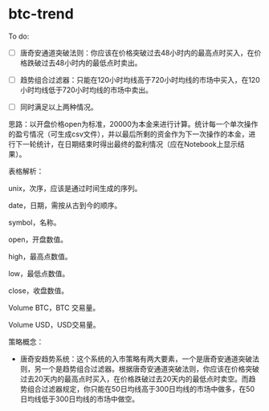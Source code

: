 # btc-trend

To do:

- [ ] 唐奇安通道突破法则：你应该在价格突破过去48小时内的最高点时买入，在价格跌破过去48小时内的最低点时卖出。
- [ ] 趋势组合过滤器：只能在120小时均线高于720小时均线的市场中买入，在120小时均线低于720小时均线的市场中卖出。
- [ ] 同时满足以上两种情况。



思路：以开盘价格open为标准，20000为本金来进行计算。统计每一个单次操作的盈亏情况（可生成csv文件），并以最后所剩的资金作为下一次操作的本金，进行下一轮统计，在日期结束时得出最终的盈利情况（应在Notebook上显示结果）。



表格解析：

unix，次序，应该是通过时间生成的序列。

date，日期，需按从古到今的顺序。

symbol，名称。

open，开盘数值。

high，最高点数值。

low，最低点数值。

close，收盘数值。

Volume BTC，BTC 交易量。

Volume USD，USD交易量。



策略概念：

- 唐奇安趋势系统：这个系统的入市策略有两大要素，一个是唐奇安通道突破法则，另一个是趋势组合过滤器。根据唐奇安通道突破法则，你应该在价格突破过去20天内的最高点时买入，在价格跌破过去20天内的最低点时卖空。而趋势组合过滤器规定，你只能在50日均线高于300日均线的市场中做多，在50日均线低于300日均线的市场中做空。


